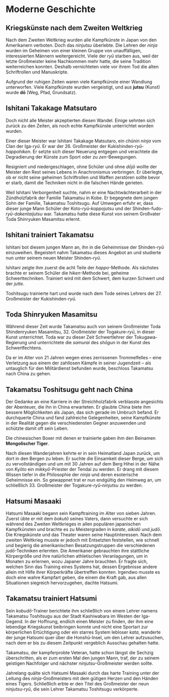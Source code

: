 # Moderne Geschichte


## Kriegskünste nach dem Zweiten Weltkrieg

Nach dem Zweiten Weltkrieg wurden alle Kampfkünste in Japan von den Amerikanern verboten. Doch das *ninjutsu* überlebte. Die Lehren der *ninja* wurden im Geheimen von einer kleinen Gruppe von unauffälligen, interessierten Männern weitergereicht. Viele der *ryū* starben aus, weil der letzte Großmeister keine Nachkommen mehr hatte, die seine Tradition weiterreichen konnten. Deshalb vernichteten viele vor ihrem Tod die alten Schriftrollen und Manuskripte.

Aufgrund der ruhigen Zeiten waren viele Kampfkünste einer Wandlung unterworfen. Viele Kampfkünste wurden vergeistigt, und aus **jutsu** (Kunst) wurde **dō** (Weg, Pfad, Grundsatz).


## Ishitani Takakage Matsutaro

Doch nicht alle Meister akzeptierten diesen Wandel. Einige sehnten sich zurück zu den Zeiten, als noch echte Kampfkünste unterrichtet worden wurden.

Einer dieser Meister war Ishitani Takakage Matsutaro, ein *chūnin* *ninja* vom Clan der Iga-*ryū*. Er war der 26. Großmeister der Kukishinden-*ryū-happohiken*. Er setzte sich dieser Neuerung entgegen und verachtete die Degradierung der Künste zum Sport oder zu *zen*-Bewegungen.

Resigniert und niedergeschlagen, ohne Schüler und ohne *dōjō* wollte der Meister den Rest seines Lebens in Anachronismus verbringen. Er überlegte, ob er nicht seine geheimen Schriftrollen und Waffen zerstören sollte bevor er starb, damit die Techniken nicht in die falschen Hände gerieten.

Weil Ishitani Verborgenheit suchte, nahm er eine Nachtwächterarbeit in der Zündholzfabrik der Familie Takamatsu in Kobe. Er begegnete dem jungen Sohn der Familie, Takamatsu Toshitsugu. Auf Umwegen erfuhr er, dass dieser junge Mann Schüler der Koto-*ryū-koppojutsu* und der Shinden-fudo-*ryū-dakentaijutsu* war. Takamatsu hatte diese Kunst von seinem Großvater Toda Shinryuken Masamitsu erlernt.


## Ishitani trainiert Takamatsu

Ishitani bot diesem jungen Mann an, ihn in die Geheimnisse der Shinden-*ryū* einzuweihen. Begeistert nahm Takamatsu dieses Angebot an und studierte nun unter seinem neuen Meister Shinden-*ryū*.

Ishitani zeigte ihm zuerst die acht Teile der *happo*-Methode. Als nächstes brachte er seinem Schüler die *hiken*-Methode bei, geheime Schwerttechniken. Trainiert wird mit dem Schwert, dem kurzen Schwert und der *jutte*.

Toshitsugu trainierte hart und wurde nach dem Tode seines Lehrers der 27. Großmeister der Kukishinden-*ryū*.


## Toda Shinryuken Masamitsu

Während dieser Zeit wurde Takamatsu auch von seinem Großmeister Toda Shindenryuken Masamitsu, 32. Großmeister der Togakure-*ryū*, in dieser Kunst unterrichtet. Toda war zu dieser Zeit Schwertlehrer der Tokugawa-Regierung und unterrichtete die *samurai* des *shōgun* in der Kunst des Schwertfechtens.

Da er im Alter von 21 Jahren wegen eines zerrissenen Trommelfelles – eine Verletzung aus einem der zahllosen Kämpfe in seiner Jugendzeit – als untauglich für den Militärdienst befunden wurde, beschloss Takamatsu nach China zu gehen.


## Takamatsu Toshitsugu geht nach China

Der Gedanke an eine Karriere in der Streichholzfabrik verblasste angesichts der Abenteuer, die ihn in China erwarteten. Er glaubte China biete ihm bessere Möglichkeiten als Japan, das sich gerade im Umbruch befand. Er durchquerte China und fand zahlreiche Gelegenheiten, seine Kampfkünste in der Realität gegen die verschiedensten Gegner anzuwenden und schützte damit oft sein Leben.

Die chinesischen Boxer mit denen er trainierte gaben ihm den Beinamen **Mongolischer Tiger**.

Nach diesen Wanderjahren kehrte er in sein Heimatland Japan zurück, um dort in den Bergen zu leben. Er suchte die Einsamkeit dieser Berge, um sich zu vervollständigen und um mit 30 Jahren auf dem Berg Hihei in der Nähe von Kyōto ein *mikkyō*-Priester der Tendai zu werden. Er drang mit diesem Wissen tiefer in die Philosophie der *ninja* und deren esoterische Geheimnisse ein. So gewappnet trat er nun endgültig den Heimweg an, um schließlich 33. Großmeister der Togakure-*ryū-ninjutsu* zu werden.


## Hatsumi Masaaki

Hatsumi Masaaki begann sein Kampftraining im Alter von sieben Jahren. Zuerst übte er mit dem *bokutō* seines Vaters, dann versuchte er sich während des Zweiten Weltkrieges in allen populären japanischen Kampfkünsten und brachte es zu Meistergraden in *karate*, *aikidō* und *judō*. Die Kriegskünste und das Theater waren seine Hauptinteressen. Nach dem zweiten Weltkrieg musste er jedoch mit Entsetzten feststellen, wie schnell und begierig die amerikanischen Besatzungstruppen die verschiedenen *judō*-Techniken erlernten. Die Amerikaner gebrauchten ihre stattliche Körpergröße und ihre natürlichen athletischen Veranlagungen, um in Monaten zu erlernen, wozu Japaner Jahre brauchten. Er fragte sich, welchen Sinn das Training eines Systems hat, dessen Ergebnisse andere allein mit Hilfe ihrer Körperkräfte übertreffen konnten. Irgendwo musste es doch eine wahre Kampfart geben, die einem die Kraft gab, aus allen Situationen siegreich hervorzugehen, dachte Hatsumi.


## Takamatsu trainiert Hatsumi

Sein *kobudō*-Trainer berichtete ihm schließlich von einem Lehrer namens Takamatsu Toshitsugu aus der Stadt Kashiwabara im Westen der Iga-Gegend. In der Hoffnung, endlich einen Meister zu finden, der ihm eine lebendige Kriegskunst beibringen konnte und nicht eine Sportart zur körperlichen Ertüchtigung oder ein starres System lebloser *kata*, wanderte der junge Hatsumi quer über die Honshū-Insel, um den Lehrer aufzusuchen, nach dem er bis zu diesem Zeitpunkt vergeblich Ausschau gehalten hatte.

Takamatsu, der kampferprobte Veteran, hatte schon längst die Sechzig überschritten, als er zum ersten Mal den jungen Mann, traf, der zu seinem geistigen Nachfolger und nächster *ninjutsu*-Großmeister werden sollte.

Jahrelang quälte sich Hatsumi Masaaki durch das harte Training unter der Leitung des *ninja*-Großmeisters mit dem gütigen Herzen und den Händen eines Tigers. Schließlich erbte er den Titel des Großmeister der neun *ninjutsu-ryū*, die sein Lehrer Takamatsu Toshitsugu verkörperte.
